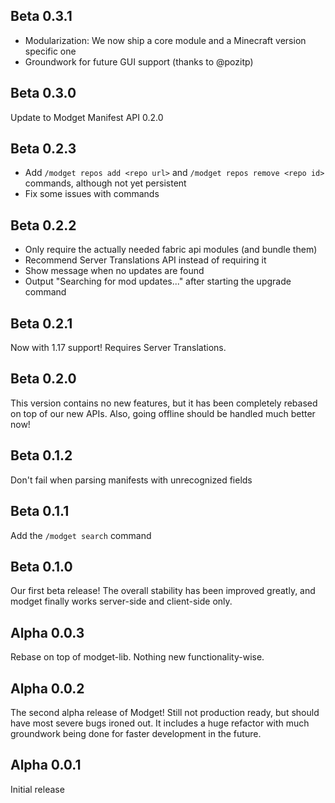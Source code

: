 ## Beta 0.3.1
- Modularization: We now ship a core module and a Minecraft version specific one
- Groundwork for future GUI support (thanks to @pozitp)

## Beta 0.3.0
Update to Modget Manifest API 0.2.0

## Beta 0.2.3
- Add `/modget repos add <repo url>` and `/modget repos remove <repo id>` commands, although not yet persistent
- Fix some issues with commands

## Beta 0.2.2
- Only require the actually needed fabric api modules (and bundle them)
- Recommend Server Translations API instead of requiring it
- Show message when no updates are found
- Output "Searching for mod updates..." after starting the upgrade command

## Beta 0.2.1
Now with 1.17 support! Requires Server Translations.

## Beta 0.2.0
This version contains no new features, but it has been completely rebased on top of our new APIs. Also, going offline should be handled much better now!

## Beta 0.1.2
Don't fail when parsing manifests with unrecognized fields

## Beta 0.1.1
Add the `/modget search` command

## Beta 0.1.0
Our first beta release! The overall stability has been improved greatly, and modget finally works server-side and client-side only.

## Alpha 0.0.3
Rebase on top of modget-lib. Nothing new functionality-wise.

## Alpha 0.0.2
The second alpha release of Modget! Still not production ready, but should have most severe bugs ironed out. It includes a huge refactor with much groundwork being done for faster development in the future.

## Alpha 0.0.1
Initial release
